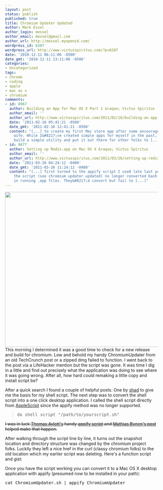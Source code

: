 ```yaml
---
layout: post
status: publish
published: true
title: Chromium Updater Updated
author: Mark Essel
author_login: messel
author_email: messel@gmail.com
author_url: http://messel.myopenid.com/
wordpress_id: 6207
wordpress_url: http://www.victusspiritus.com/?p=6207
date: '2010-12-11 06:11:06 -0500'
date_gmt: '2010-12-11 13:11:06 -0500'
categories:
- Uncategorized
tags:
- Chrome
- coding
- apple
- mac os x
- chromium
comments:
- id: 8967
  author: Building an App for Mac OS X Part 1 &raquo; Victus Spiritus
  author_email: ''
  author_url: http://www.victusspiritus.com/2011/02/16/building-an-app-for-mac-os-x-part-1/
  date: '2011-02-16 05:41:21 -0500'
  date_gmt: '2011-02-16 12:41:21 -0500'
  content: "[...] to create my first Mac store app after some encouragement from my
    wife. While I&#8217;ve created simple apps for myself in the past, I wanted to
    build a simple utility and put it out there for other folks to [...]"
- id: 9677
  author: Setting up Redis.app on Mac OS X &raquo; Victus Spiritus
  author_email: ''
  author_url: http://www.victusspiritus.com/2011/03/26/setting-up-redis-app-on-mac-os-x/
  date: '2011-03-26 04:24:12 -0400'
  date_gmt: '2011-03-26 11:24:12 -0400'
  content: "[...] first turned to the appify script I used late last year. Unfortunately
    the script (see chromium updater updated) no longer converted bash shell scripts
    in running .app files. They&#8217;d convert but fail to [...]"
---
```

<p><a href="http://commons.wikimedia.org/wiki/File:Chromium_Icon.png"><img src="http://www.victusspiritus.com/wp-content/uploads/2010/12/20090607050356Chromium_Icon.png" alt="" title="20090607050356!Chromium_Icon" width="512" height="512" class="aligncenter size-full wp-image-6212" /></a><br />
This morning I determined it was a good time to check for a new release and build for chromium. Low and behold my handy ChromiumUpdater from an old TechCrunch post or a zipped dmg failed to function. I went back to the post via a LifeHacker mention but the script was gone. It was time I dig in a little and find out precisely what the application was doing to see where it was going wrong. After all, how hard could remaking a little copy and install script be?</p>
<p>After a quick search I found a couple of helpful posts. One by <a href="http://www.shad.cc/post/2010/01/How-to-auto-update-Chromium-on-Mac-OS-X,-Linux-and-other">shad</a> to give me the basis for my shell script. The next step was to convert the shell script into a one click desktop application. I called the shell script directly from <a href="http://www.cyberciti.biz/faq/mac-osx-applescript-run-shell-script/">AppleScript</a> since the appify method was no longer supported.</p>
<blockquote>
<div class="gist-file">
<pre>
do shell script "/path/to/yourscript.sh"
</pre>
</div>
</blockquote>
<p><del>I was in luck <a href="http://subtlegradient.com/">Thomas Aylott's</a> handy <a href="https://gist.github.com/672684">appify script</a> and <a href="http://mathiasbynens.be/notes/shell-script-mac-apps">Mathias Bynen's post</a> helped make that happen.</del></p>
<p>After walking through the script line by line, it turns out the snapshot location and directory structure was changed by the chromium project folks. Luckily they left a nice href in the curl (classy chromium folks) to the old location which my earlier script was deleting. Here's a function script and gist:<br />
<script src="https://gist.github.com/737362.js"> </script></p>
<p>Once you have the script working you can convert it to a Mac OS X desktop application with appify (presumed now to be installed in your path):</p>
<pre>
cat ChromiumUpdater.sh | appify ChromiumUpdater
</pre>
